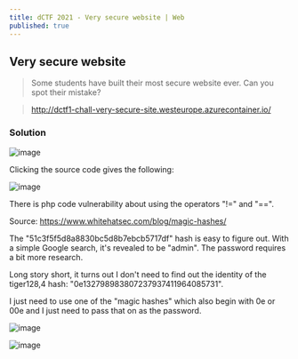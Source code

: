 ```yaml
---
title: dCTF 2021 - Very secure website | Web
published: true
---
```


## [](#header-2)Very secure website

> Some students have built their most secure website ever. Can you spot their mistake?

> http://dctf1-chall-very-secure-site.westeurope.azurecontainer.io/

### [](#header-3)Solution

![image](https://user-images.githubusercontent.com/81070073/118605161-d3a2a480-b76a-11eb-8c4b-01021ed09510.png)

Clicking the source code gives the following:

![image](https://user-images.githubusercontent.com/81070073/118605223-e321ed80-b76a-11eb-8ca9-982edb4cabfb.png)

There is php code vulnerability about using the operators "!=" and "==".

Source: https://www.whitehatsec.com/blog/magic-hashes/

The "51c3f5f5d8a8830bc5d8b7ebcb5717df" hash is easy to figure out. With a simple Google search, it's revealed to be "admin". The password requires a bit more research.

Long story short, it turns out I don't need to find out the identity of the tiger128,4 hash: "0e132798983807237937411964085731".

I just need to use one of the "magic hashes" which also begin with 0e or 00e and I just need to pass that on as the password.

![image](https://user-images.githubusercontent.com/81070073/118605784-7f4bf480-b76b-11eb-8a15-274c18eb2cf9.png)

![image](https://user-images.githubusercontent.com/81070073/118605828-8bd04d00-b76b-11eb-94f0-de9eb76f23fe.png)
